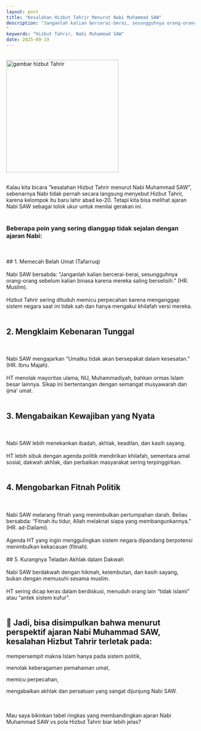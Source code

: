 ```yaml
---
layout: post
title: "Kesalahan Hizbut Tahrir Menurut Nabi Muhammad SAW"
description: "Janganlah kalian bercerai-berai, sesungguhnya orang-orang sebelum kalian binasa karena mereka saling berselisih
"
keywords: "Hizbut Tahrir, Nabi Muhammad SAW"
date: 2025-09-19
---
```


<br/><img src="{{ site.url }}/gambar/g7.png" alt="gambar hizbut Tahrir" width="300" /><br><br/>

Kalau kita bicara "kesalahan Hizbut Tahrir menurut Nabi Muhammad SAW", sebenarnya Nabi tidak pernah secara langsung menyebut Hizbut Tahrir, karena kelompok itu baru lahir abad ke-20. Tetapi kita bisa melihat ajaran Nabi SAW sebagai tolok ukur untuk menilai gerakan ini.
<br>
<br/>
### Beberapa poin yang sering dianggap tidak sejalan dengan ajaran Nabi:
<br>
<br/>
## 1. Memecah Belah Umat (Tafarruq)
<br>
<br/>
Nabi SAW bersabda: “Janganlah kalian bercerai-berai, sesungguhnya orang-orang sebelum kalian binasa karena mereka saling berselisih.” (HR. Muslim).
<br>
<br/>
Hizbut Tahrir sering dituduh memicu perpecahan karena menganggap sistem negara saat ini tidak sah dan hanya mengakui khilafah versi mereka.

<br>
<br/>

## 2. Mengklaim Kebenaran Tunggal
<br>
<br/>
Nabi SAW mengajarkan “Umatku tidak akan bersepakat dalam kesesatan.” (HR. Ibnu Majah).
<br>
<br/>
HT menolak mayoritas ulama, NU, Muhammadiyah, bahkan ormas Islam besar lainnya. Sikap ini bertentangan dengan semangat musyawarah dan ijma’ umat.

<br>
<br/>

## 3. Mengabaikan Kewajiban yang Nyata
<br>
<br/>
Nabi SAW lebih menekankan ibadah, akhlak, keadilan, dan kasih sayang.
<br>
<br/>
HT lebih sibuk dengan agenda politik mendirikan khilafah, sementara amal sosial, dakwah akhlak, dan perbaikan masyarakat sering terpinggirkan.

<br>
<br/>

## 4. Mengobarkan Fitnah Politik
<br>
<br/>
Nabi SAW melarang fitnah yang menimbulkan pertumpahan darah. Beliau bersabda: “Fitnah itu tidur, Allah melaknat siapa yang membangunkannya.” (HR. ad-Dailami).
<br>
<br/>
Agenda HT yang ingin menggulingkan sistem negara dipandang berpotensi menimbulkan kekacauan (fitnah).

<br>
<br/>
## 5. Kurangnya Teladan Akhlak dalam Dakwah
<br>
<br/>
Nabi SAW berdakwah dengan hikmah, kelembutan, dan kasih sayang, bukan dengan memusuhi sesama muslim.
<br>
<br/>
HT sering dicap keras dalam berdiskusi, menuduh orang lain “tidak islami” atau “antek sistem kufur”.

<br>
<br/>

## 📌 Jadi, bisa disimpulkan bahwa menurut perspektif ajaran Nabi Muhammad SAW, kesalahan Hizbut Tahrir terletak pada:

mempersempit makna Islam hanya pada sistem politik,

menolak keberagaman pemahaman umat,

memicu perpecahan,

mengabaikan akhlak dan persatuan yang sangat dijunjung Nabi SAW.

<br>
<br/>
Mau saya bikinkan tabel ringkas yang membandingkan ajaran Nabi Muhammad SAW vs pola Hizbut Tahrir biar lebih jelas?

<br>